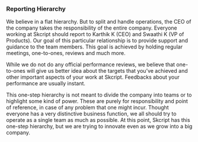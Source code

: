 ### Reporting Hierarchy

We believe in a flat hierarchy. But to split and handle operations, the CEO of the company takes the responsibility of the entire company. Everyone working at Skcript should report to Karthik K (CEO) and Swaathi K (VP of Products). Our goal of this particular relationship is to provide support and guidance to the team members. This goal is achieved by holding regular meetings, one-to-ones, reviews and much more. 

While we do not do any official performance reviews, we believe that one-to-ones will give us better idea about the targets that you’ve achieved and other important aspects of your work at Skcript. Feedbacks about your performance are usually instant.

This one-step hierarchy is not meant to divide the company into teams or to highlight some kind of power. These are purely for responsibility and point of reference, in case of any problem that one might incur. Thought everyone has a very distinctive business function, we all should try to operate as a single team as much as possible. At this point, Skcript has this one-step hierarchy, but we are trying to innovate even as we grow into a big company.